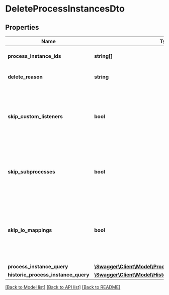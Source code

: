 # DeleteProcessInstancesDto

## Properties
Name | Type | Description | Notes
------------ | ------------- | ------------- | -------------
**process_instance_ids** | **string[]** | A list process instance ids to delete. | [optional] 
**delete_reason** | **string** | A string with delete reason. | [optional] 
**skip_custom_listeners** | **bool** | Skip execution listener invocation for activities that are started or ended as part of this request. | [optional] 
**skip_subprocesses** | **bool** | Skip deletion of the subprocesses related to deleted processes as part of this request. | [optional] 
**skip_io_mappings** | **bool** | Skip execution of [input/output variable mappings](https://docs.camunda.org/manual/7.21/user-guide/process-engine/variables/#input-output-variable-mapping) for activities that are started or ended as part of this request. | [optional] 
**process_instance_query** | [**\Swagger\Client\Model\ProcessInstanceQueryDto**](ProcessInstanceQueryDto.md) |  | [optional] 
**historic_process_instance_query** | [**\Swagger\Client\Model\HistoricProcessInstanceQueryDto**](HistoricProcessInstanceQueryDto.md) |  | [optional] 

[[Back to Model list]](../../README.md#documentation-for-models) [[Back to API list]](../../README.md#documentation-for-api-endpoints) [[Back to README]](../../README.md)

